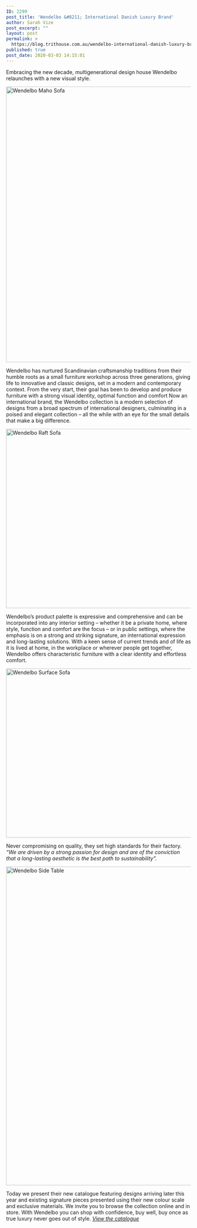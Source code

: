 ```yaml
---
ID: 2299
post_title: 'Wendelbo &#8211; International Danish Luxury Brand'
author: Sarah Vize
post_excerpt: ""
layout: post
permalink: >
  https://blog.trithouse.com.au/wendelbo-international-danish-luxury-brand
published: true
post_date: 2020-03-03 14:15:01
---
```

Embracing the new decade, multigenerational design house Wendelbo relaunches with a new visual style.<span class="Apple-converted-space"> </span>

<a href="https://blog.trithouse.com.au/wp-content/uploads/2019/08/Bureau-sofa-front1-3.jpg"><img class="aligncenter size-full wp-image-2300" src="https://blog.trithouse.com.au/wp-content/uploads/2020/03/2019_11_18_Wendelbo_SMK61039.jpg" alt="Wendelbo Maho Sofa" width="1000" height="750" data-wp-pid="2300" /></a>

Wendelbo has nurtured Scandinavian craftsmanship traditions from their humble roots as a small furniture workshop across three generations, giving life to innovative and classic designs, set in a modern and contemporary context. From the very start, their goal has been to develop and produce furniture with a strong visual identity, optimal function and comfort Now an international brand, the Wendelbo collection is a modern selection of designs from a broad spectrum of international designers, culminating in a poised and elegant collection – all the while with an eye for the small details that make a big difference.

<a href="https://www.trithouse.com.au/brands/wendelbo/raft-l-shape-sofa"><img class="aligncenter size-large wp-image-2301" src="https://blog.trithouse.com.au/wp-content/uploads/2020/03/BrandDirectory_Option4-1024x768.jpg" alt="Wendelbo Raft Sofa" width="650" height="488" data-wp-pid="2301" /></a>

Wendelbo’s product palette is expressive and comprehensive and can be incorporated into any interior setting – whether it be a private home, where style, function and comfort are the focus – or in public settings, where the emphasis is on a strong and striking signature, an international expression and long-lasting solutions. With a keen sense of current trends and of life as it is lived at home, in the workplace or wherever people get together, Wendelbo offers characteristic furniture with a clear identity and effortless comfort.<span class="Apple-converted-space"> </span>

<a href="https://www.trithouse.com.au/brands/wendelbo/surface-l-shape-sofa"><img class="aligncenter size-large wp-image-2302" src="https://blog.trithouse.com.au/wp-content/uploads/2020/03/BrandDirectory_Option2-1024x724.jpg" alt="Wendelbo Surface Sofa" width="650" height="460" data-wp-pid="2302" /></a>

Never compromising on quality, they set high standards for their factory. <i>“We are driven by a strong passion for design and are of the conviction that a long-lasting aesthetic is the best path to sustainability”.</i>

<a href="https://www.trithouse.com.au/calibre-side-table"><img class="aligncenter size-large wp-image-2303" src="https://blog.trithouse.com.au/wp-content/uploads/2020/03/2019_11_22_Wendelbo_møn61948-768x1024.jpg" alt="Wendelbo Side Table" width="650" height="867" data-wp-pid="2303" /></a>

Today we present their new catalogue featuring designs arriving later this year and existing signature pieces presented using their new colour scale and exclusive materials. We invite you to browse the collection online and in store. With Wendelbo you can shop with confidence, buy well, buy once as true luxury never goes out of style.<span class="Apple-converted-space"> <span style="text-decoration: underline;"><em><a href="https://issuu.com/wendelbodk/docs/7033_wendelbo_katalog_2020_3_0_rgb_96dpi_enkelt">View the catalogue</a></em></span></span>